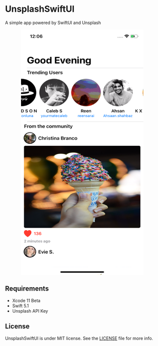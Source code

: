 # UnsplashSwiftUI
A simple app powered by SwiftUI and Unsplash

<p align="center">
    <img src ="https://github.com/kaunamohammed/UnsplashSwiftUI/blob/master/screenshot.png" width="400" height="800" />
</p>

## Requirements

* Xcode 11 Beta
* Swift 5.1
* Unsplash API Key

## License

UnsplashSwiftUI is under MIT license. See the [LICENSE](LICENSE) file for more info.
